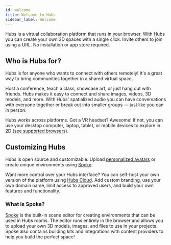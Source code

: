```yaml
---
id: welcome
title: Welcome to Hubs
sidebar_label: Welcome
---
```


Hubs is a virtual collaboration platform that runs in your browser. With Hubs you can create your own 3D spaces with a single click. Invite others to join using a URL. No installation or app store required.  



## Who is Hubs for?
Hubs is for anyone who wants to connect with others remotely! It's a great way to bring communities together in a shared virtual space. 

Host a conference, teach a class, showcase art, or just hang out with friends. Hubs makes it easy to connect and share images, videos, 3D models, and more. With Hubs' spatialized audio you can have conversations with everyone together or break out into smaller groups &mdash; just like you can in person. 

Hubs works across platforms. Got a VR headset? Awesome! If not, you can use your desktop computer, laptop, tablet, or mobile devices to explore in 2D ([see supported browsers](hubs-create-join-rooms.html#for-2d-experience)).



## Customizing Hubs
Hubs is open source and customizable. Upload [personalized avatars](intro-avatars.html) or create unique environments using [Spoke](intro-spoke.html).

Want more control over your Hubs interface? You can self-host your own version of the platform using [Hubs Cloud](hubs-cloud-intro.html). Add custom branding, use your own domain name, limit access to approved users, and build your own features and functionality.

### What is Spoke? 
[Spoke](intro-spoke.html) is the built-in scene editor for creating environments that can be used in Hubs rooms. The editor runs entirely in the browser and allows you to upload your own 3D models, images, and files to use in your projects. Spoke also contains building kits and integrations with content providers to help you build the perfect space!

